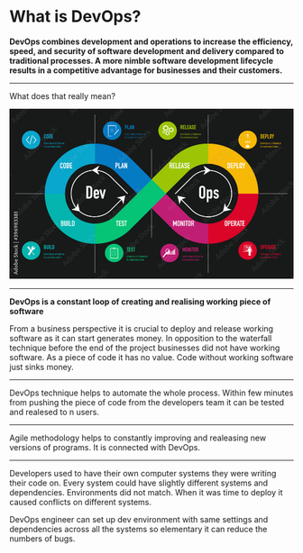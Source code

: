 # What is DevOps?

**DevOps combines development and operations to increase the efficiency, speed, and security of software development and delivery compared to traditional processes. A more nimble software development lifecycle results in a competitive advantage for businesses and their customers.**

---

What does that really mean?

![devops](devops.jpg)

---

**DevOps is a constant loop of creating and realising working piece of software**

From a business perspective it is crucial to deploy and release working software as it can start generates money. In opposition to the waterfall technique before the end of the project businesses did not have working software. As a piece of code it has no value. Code without working software just sinks money.

--- 

DevOps technique helps to automate the whole process. Within few minutes from pushing the piece of code from the developers team it can be tested and realesed to n users. 

---

Agile methodology helps to constantly improving and realeasing new versions of programs. It is connected with DevOps.

---

Developers used to have their own computer systems they were writing their code on. Every system could have slightly different systems and dependencies. Environments did not match.
When it was time to deploy it caused conflicts on different systems. 

DevOps engineer can set up dev environment with same settings and dependencies across all the systems so elementary it can reduce the numbers of bugs.